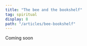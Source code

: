 ```yaml
---
title: "The bee and the bookshelf"
tag: spiritual
display: 8
path: "/articles/bee-bookshelf"
---
```

Coming soon